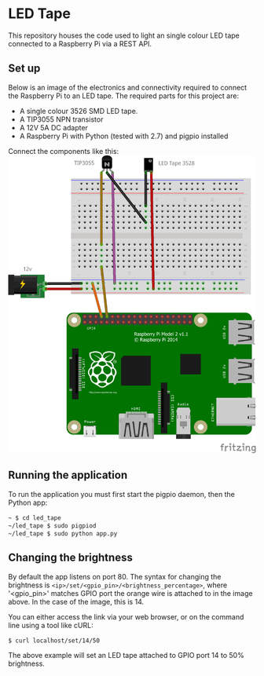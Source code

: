 # LED Tape
This repository houses the code used to light an single colour LED tape connected to a Raspberry Pi via a REST API.

## Set up
Below is an image of the electronics and connectivity required to connect the Raspberry Pi to an LED tape. The required parts for this project are:
* A single colour 3526 SMD LED tape.
* A TIP3055 NPN transistor
* A 12V 5A DC adapter
* A Raspberry Pi with Python (tested with 2.7) and pigpio installed

Connect the components like this:
![LED Tape Diagram](https://raw.githubusercontent.com/dantarl/led_tape/master/LED%20Tape.png)

## Running the application
To run the application you must first start the pigpio daemon, then the Python app:
```
~ $ cd led_tape
~/led_tape $ sudo pigpiod
~/led_tape $ sudo python app.py
```

## Changing the brightness
By default the app listens on port 80. The syntax for changing the brightness is `<ip>/set/<gpio_pin>/<brightness_percentage>`, where '<gpio_pin>' matches GPIO port the orange wire is attached to in the image above. In the case of the image, this is 14.

You can either access the link via your web browser, or on the command line using a tool like cURL:
```
$ curl localhost/set/14/50
```
The above example will set an LED tape attached to GPIO port 14 to 50% brightness.
